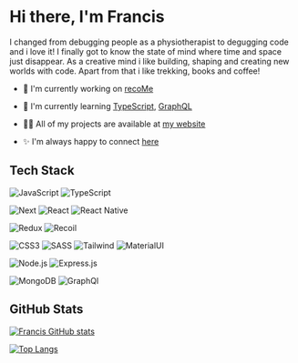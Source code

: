 # Hi there, I'm Francis

I changed from debugging people as a physiotherapist to degugging code and i love it! I finally got to know the state of mind where time and space just disappear. As a creative mind i like building, shaping and creating new worlds with code. Apart from that i like trekking, books and coffee!

- 🔭 I'm currently working on [recoMe](https://reco-me.vercel.app/)

- 🌱 I'm currently learning 
    [TypeScript](https://www.typescriptlang.org/),
[GraphQL](https://spec.graphql.org/)

- 👨‍💻 All of my projects are available at [my website](https://franziskaseitz.com/)

- ✨ I'm always happy to connect [here](https://www.linkedin.com/in/franziska-seitz-001b92225)



## Tech Stack

![JavaScript](https://img.shields.io/badge/JavaScript-323330?style=for-the-badge&logo=javascript&logoColor=F7DF1E)
![TypeScript](https://img.shields.io/badge/Typescript-323330?style=for-the-badge&logo=typescript&logoColor=3077c6)

![Next](https://img.shields.io/badge/NEXT-20232A?style=for-the-badge&logo=next.js&logoColor=61DAFB)
![React](https://img.shields.io/badge/React-20232A?style=for-the-badge&logo=react&logoColor=61DAFB)
![React Native](https://img.shields.io/badge/React_Native-20232A?style=for-the-badge&logo=react&logoColor=61DAFB)

![Redux](https://img.shields.io/badge/Redux-593D88?style=for-the-badge&logo=redux&logoColor=white)
![Recoil](https://img.shields.io/badge/Recoil-FFFFFF?style=for-the-badge&logo=recoil&logoColor=black)

![CSS3](https://img.shields.io/badge/CSS3-1572B6?style=for-the-badge&logo=css3&logoColor=white)
![SASS](https://img.shields.io/badge/Sass-CC6699?style=for-the-badge&logo=sass&logoColor=white)
![Tailwind](https://img.shields.io/badge/Tailwind-0B1120?style=for-the-badge&logo=tailwindcss&logoColor=37BCF8)
![MaterialUI](https://img.shields.io/badge/MaterialUI-ffffff?style=for-the-badge&logo=mui&logoColor=w0160c1)

![Node.js](https://img.shields.io/badge/Node.js-43853D?style=for-the-badge&logo=node.js&logoColor=white)
![Express.js](https://img.shields.io/badge/Express.js-404D59?style=for-the-badge)

![MongoDB](https://img.shields.io/badge/MongoDB-4EA94B?style=for-the-badge&logo=mongodb&logoColor=white)
![GraphQl](https://img.shields.io/badge/Graphql-1B1B1B?style=for-the-badge&logo=graphql&logoColor=C0007C)

## GitHub Stats

[![Francis GitHub stats](https://github-readme-stats.vercel.app/api?username=loerk&hide=stars&count_private=true&show_icons=true&theme=dark&hide_rank=true)](https://github.com/anuraghazra/github-readme-stats)

[![Top Langs](https://github-readme-stats.vercel.app/api/top-langs/?username=loerk&layout=compact&theme=dark)](https://github.com/anuraghazra/github-readme-stats)

